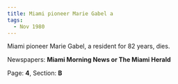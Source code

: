 ```yaml
---  
title: Miami pioneer Marie Gabel a  
tags:  
  - Nov 1980  
---  
```

  
Miami pioneer Marie Gabel, a resident for 82 years, dies.  
  
Newspapers: **Miami Morning News or The Miami Herald**  
  
Page: **4**, Section: **B** 
